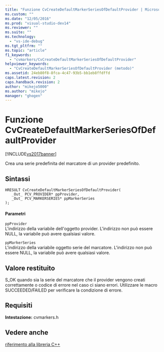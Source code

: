 ```yaml
---
title: "Funzione CvCreateDefaultMarkerSeriesOfDefaultProvider | Microsoft Docs"
ms.custom: ""
ms.date: "12/05/2016"
ms.prod: "visual-studio-dev14"
ms.reviewer: ""
ms.suite: ""
ms.technology: 
  - "vs-ide-debug"
ms.tgt_pltfrm: ""
ms.topic: "article"
f1_keywords: 
  - "cvmarkers/CvCreateDefaultMarkerSeriesOfDefaultProvider"
helpviewer_keywords: 
  - "CvCreateDefaultMarkerSeriesOfDefaultProvider (metodo)"
ms.assetid: 24eb80f8-8fca-4c47-93b5-bb1eb8ffdffd
caps.latest.revision: 2
caps.handback.revision: 2
author: "mikejo5000"
ms.author: "mikejo"
manager: "ghogen"
---
```

# Funzione CvCreateDefaultMarkerSeriesOfDefaultProvider
[!INCLUDE[vs2017banner](../code-quality/includes/vs2017banner.md)]

Crea una serie predefinita del marcatore di un provider predefinito.  
  
## Sintassi  
  
```  
HRESULT CvCreateDefaultMarkerSeriesOfDefaultProvider(  
   _Out_ PCV_PROVIDER* ppProvider,  
   _Out_ PCV_MARKERSERIES* ppMarkerSeries  
);  
```  
  
#### Parametri  
 `ppProvider`  
 L'indirizzo della variabile dell'oggetto provider.  L'indirizzo non può essere NULL, la variabile può avere qualsiasi valore.  
  
 `ppMarkerSeries`  
 L'indirizzo della variabile oggetto serie del marcatore.  L'indirizzo non può essere NULL, la variabile può avere qualsiasi valore.  
  
## Valore restituito  
 S\_OK quando sia la serie del marcatore che il provider vengono creati correttamente o codice di errore nel caso ci siano errori.  Utilizzare le macro SUCCEEDED\/FAILED per verificare la condizione di errore.  
  
## Requisiti  
 **Intestazione:** cvmarkers.h  
  
## Vedere anche  
 [riferimento alla libreria C\+\+](../profiling/cpp-library-reference.md)